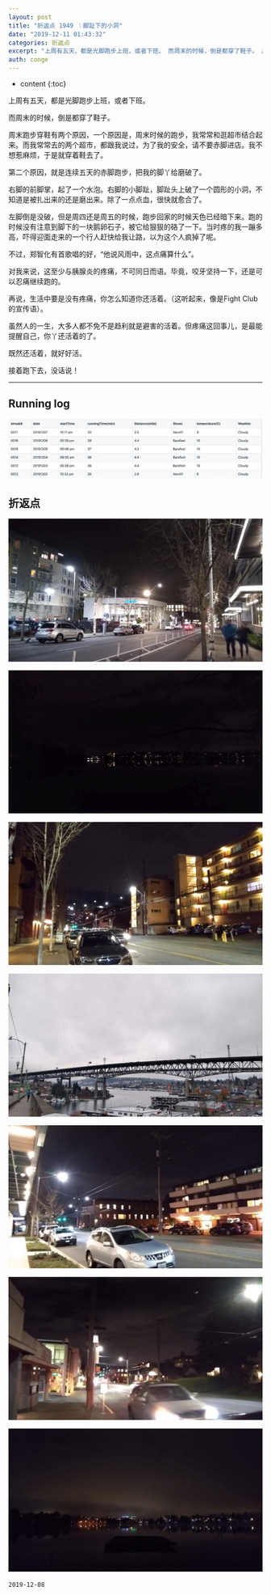 ```yaml
---
layout: post
title: "折返点 1949 ｜脚趾下的小洞"
date: "2019-12-11 01:43:32"
categories: 折返点
excerpt: "上周有五天，都是光脚跑步上班，或者下班。 而周末的时候，倒是都穿了鞋子。 周末跑步穿鞋有两个原因，一个原因是，周末时候的跑步，我常常和逛超市结合..."
auth: conge
---
```

* content
{:toc}

上周有五天，都是光脚跑步上班，或者下班。

而周末的时候，倒是都穿了鞋子。

周末跑步穿鞋有两个原因，一个原因是，周末时候的跑步，我常常和逛超市结合起来。而我常常去的两个超市，都跟我说过，为了我的安全，请不要赤脚进店。我不想惹麻烦，于是就穿着鞋去了。

第二个原因，就是连续五天的赤脚跑步，把我的脚丫给磨破了。

右脚的前脚掌，起了一个水泡。右脚的小脚趾，脚趾头上破了一个圆形的小洞，不知道是被扎出来的还是磨出来。除了一点点血，很快就愈合了。

左脚倒是没破，但是周四还是周五的时候，跑步回家的时候天色已经暗下来。跑的时候没有注意到脚下的一块鹅卵石子，被它给狠狠的硌了一下。当时疼的我一蹦多高，吓得迎面走来的一个行人赶快给我让路，以为这个人疯掉了呢。

不过，郑智化有首歌唱的好，“他说风雨中，这点痛算什么”。

对我来说，这至少与胰腺炎的疼痛，不可同日而语。毕竟，咬牙坚持一下，还是可以忍痛继续跑的。

再说，生活中要是没有疼痛，你怎么知道你还活着。（这听起来，像是Fight Club的宣传语）。

虽然人的一生，大多人都不免不是趋利就是避害的活着。但疼痛这回事儿，是最能提醒自己，你丫还活着的了。

既然还活着，就好好活。

接着跑下去，没话说！

-------------


## Running log
![Runnng log week 49, 2019](/assets/images/折返点/118382-fa1882eab812697c.png)

## 折返点

![20191201.jpg](/assets/images/折返点/118382-b3fb720f0bc988e5.jpg)

![20191202.jpg](/assets/images/折返点/118382-12924daf0323e819.jpg)

![20191203.jpg](/assets/images/折返点/118382-b069f8d7a490b3e5.jpg)

![20191204.jpg](/assets/images/折返点/118382-9ee21fcafb986dd7.jpg)

![20191205.jpg](/assets/images/折返点/118382-5e0794dfe19ac339.jpg)

![20191206.jpg](/assets/images/折返点/118382-0d1717b08cb159b5.jpg)

![20191207.jpg](/assets/images/折返点/118382-1859998701bd476b.jpg)


```
2019-12-08
```
